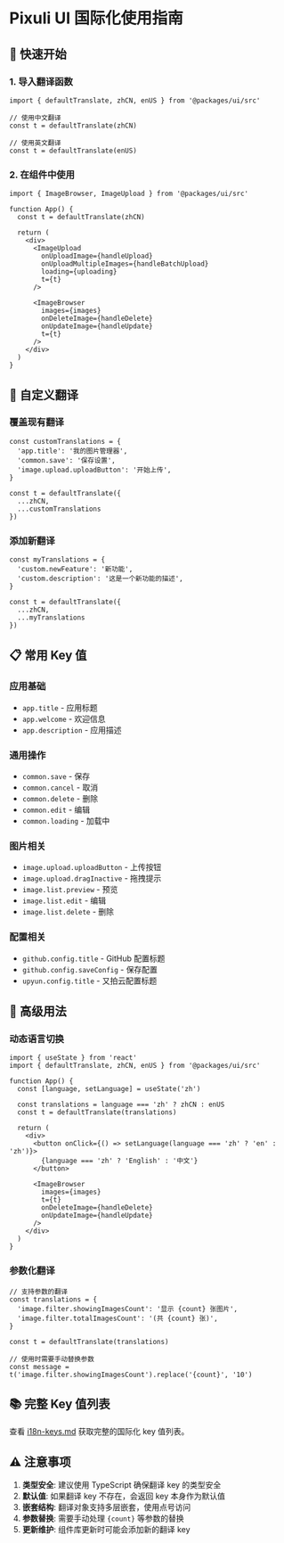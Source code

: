 # Pixuli UI 国际化使用指南

## 🚀 快速开始

### 1. 导入翻译函数

```tsx
import { defaultTranslate, zhCN, enUS } from '@packages/ui/src'

// 使用中文翻译
const t = defaultTranslate(zhCN)

// 使用英文翻译
const t = defaultTranslate(enUS)
```

### 2. 在组件中使用

```tsx
import { ImageBrowser, ImageUpload } from '@packages/ui/src'

function App() {
  const t = defaultTranslate(zhCN)
  
  return (
    <div>
      <ImageUpload
        onUploadImage={handleUpload}
        onUploadMultipleImages={handleBatchUpload}
        loading={uploading}
        t={t}
      />
      
      <ImageBrowser
        images={images}
        onDeleteImage={handleDelete}
        onUpdateImage={handleUpdate}
        t={t}
      />
    </div>
  )
}
```

## 🎨 自定义翻译

### 覆盖现有翻译

```tsx
const customTranslations = {
  'app.title': '我的图片管理器',
  'common.save': '保存设置',
  'image.upload.uploadButton': '开始上传',
}

const t = defaultTranslate({
  ...zhCN,
  ...customTranslations
})
```

### 添加新翻译

```tsx
const myTranslations = {
  'custom.newFeature': '新功能',
  'custom.description': '这是一个新功能的描述',
}

const t = defaultTranslate({
  ...zhCN,
  ...myTranslations
})
```

## 📋 常用 Key 值

### 应用基础
- `app.title` - 应用标题
- `app.welcome` - 欢迎信息
- `app.description` - 应用描述

### 通用操作
- `common.save` - 保存
- `common.cancel` - 取消
- `common.delete` - 删除
- `common.edit` - 编辑
- `common.loading` - 加载中

### 图片相关
- `image.upload.uploadButton` - 上传按钮
- `image.upload.dragInactive` - 拖拽提示
- `image.list.preview` - 预览
- `image.list.edit` - 编辑
- `image.list.delete` - 删除

### 配置相关
- `github.config.title` - GitHub 配置标题
- `github.config.saveConfig` - 保存配置
- `upyun.config.title` - 又拍云配置标题

## 🔧 高级用法

### 动态语言切换

```tsx
import { useState } from 'react'
import { defaultTranslate, zhCN, enUS } from '@packages/ui/src'

function App() {
  const [language, setLanguage] = useState('zh')
  
  const translations = language === 'zh' ? zhCN : enUS
  const t = defaultTranslate(translations)
  
  return (
    <div>
      <button onClick={() => setLanguage(language === 'zh' ? 'en' : 'zh')}>
        {language === 'zh' ? 'English' : '中文'}
      </button>
      
      <ImageBrowser
        images={images}
        t={t}
        onDeleteImage={handleDelete}
        onUpdateImage={handleUpdate}
      />
    </div>
  )
}
```

### 参数化翻译

```tsx
// 支持参数的翻译
const translations = {
  'image.filter.showingImagesCount': '显示 {count} 张图片',
  'image.filter.totalImagesCount': '(共 {count} 张)',
}

const t = defaultTranslate(translations)

// 使用时需要手动替换参数
const message = t('image.filter.showingImagesCount').replace('{count}', '10')
```

## 📚 完整 Key 值列表

查看 [i18n-keys.md](./i18n-keys.md) 获取完整的国际化 key 值列表。

## ⚠️ 注意事项

1. **类型安全**: 建议使用 TypeScript 确保翻译 key 的类型安全
2. **默认值**: 如果翻译 key 不存在，会返回 key 本身作为默认值
3. **嵌套结构**: 翻译对象支持多层嵌套，使用点号访问
4. **参数替换**: 需要手动处理 `{count}` 等参数的替换
5. **更新维护**: 组件库更新时可能会添加新的翻译 key
